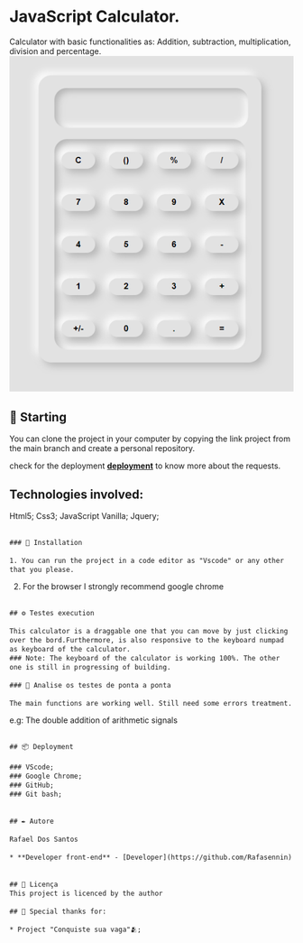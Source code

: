 # JavaScript Calculator.
Calculator with basic functionalities as: Addition, subtraction, multiplication, division and percentage.
![Alt text](https://github.com/Rafasennin/JavaScript-Calculator/blob/main/img/template.png)

## 🚀 Starting

You can clone the project in your computer by copying the link project from the main branch and create a personal repository.

check for the deployment **[deployment](#-implanta%C3%A7%C3%A3o)** to know more about the requests.

## Technologies involved:
Html5; 
Css3; 
JavaScript Vanilla;
Jquery;
```

### 🔧 Installation

1. You can run the project in a code editor as "Vscode" or any other that you please.
```
2. For the browser I strongly recommend google chrome
```

## ⚙️ Testes execution

This calculator is a draggable one that you can move by just clicking over the bord.Furthermore, is also responsive to the keyboard numpad as keyboard of the calculator.
### Note: The keyboard of the calculator is working 100%. The other one is still in progressing of building.

### 🔩 Analise os testes de ponta a ponta

The main functions are working well. Still need some errors treatment.
```
e.g: The double addition of arithmetic signals
```

## 📦 Deployment

### VScode;
### Google Chrome;
### GitHub;
### Git bash;


## ✒️ Autore

Rafael Dos Santos

* **Developer front-end** - [Developer](https://github.com/Rafasennin)


## 📄 Licença
This project is licenced by the author

## 🎁 Special thanks for:

* Project "Conquiste sua vaga"🫂;



